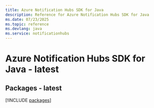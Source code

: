 ```yaml
---
title: Azure Notification Hubs SDK for Java
description: Reference for Azure Notification Hubs SDK for Java
ms.date: 07/23/2025
ms.topic: reference
ms.devlang: java
ms.service: notificationhubs
---
```

# Azure Notification Hubs SDK for Java - latest
## Packages - latest
[!INCLUDE [packages](notification-hubs-index.md)]